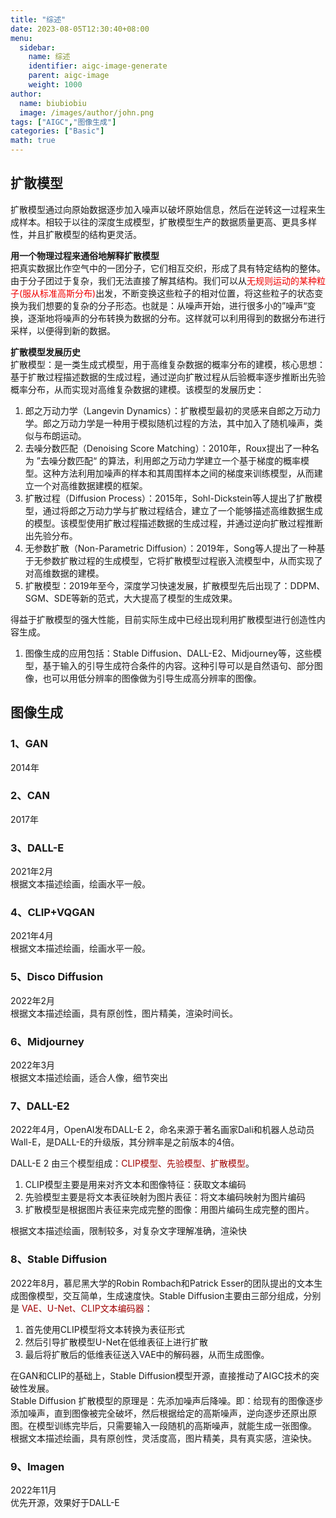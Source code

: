 ```yaml
---
title: "综述"
date: 2023-08-05T12:30:40+08:00
menu:
  sidebar:
    name: 综述
    identifier: aigc-image-generate
    parent: aigc-image
    weight: 1000
author:
  name: biubiobiu
  image: /images/author/john.png
tags: ["AIGC","图像生成"]
categories: ["Basic"]
math: true
---
```


## 扩散模型

扩散模型通过向原始数据逐步加入噪声以破坏原始信息，然后在逆转这一过程来生成样本。相较于以往的深度生成模型，扩散模型生产的数据质量更高、更具多样性，并且扩散模型的结构更灵活。<br>

**用一个物理过程来通俗地解释扩散模型** <br>
把真实数据比作空气中的一团分子，它们相互交织，形成了具有特定结构的整体。由于分子团过于复杂，我们无法直接了解其结构。我们可以从<font color=#f00000>无规则运动的某种粒子(服从标准高斯分布)</font>出发，不断变换这些粒子的相对位置，将这些粒子的状态变换为我们想要的复杂的分子形态。也就是：从噪声开始，进行很多小的”噪声“变换，逐渐地将噪声的分布转换为数据的分布。这样就可以利用得到的数据分布进行采样，以便得到新的数据。

**扩散模型发展历史** <br>
扩散模型：是一类生成式模型，用于高维复杂数据的概率分布的建模，核心思想：基于扩散过程描述数据的生成过程，通过逆向扩散过程从后验概率逐步推断出先验概率分布，从而实现对高维复杂数据的建模。该模型的发展历史：
1. 郎之万动力学（Langevin Dynamics）：扩散模型最初的灵感来自郎之万动力学。郎之万动力学是一种用于模拟随机过程的方法，其中加入了随机噪声，类似与布朗运动。
2. 去噪分数匹配（Denoising Score Matching）：2010年，Roux提出了一种名为 ”去噪分数匹配“ 的算法，利用郎之万动力学建立一个基于梯度的概率模型。这种方法利用加噪声的样本和其周围样本之间的梯度来训练模型，从而建立一个对高维数据建模的框架。
3. 扩散过程（Diffusion Process）：2015年，Sohl-Dickstein等人提出了扩散模型，通过将郎之万动力学与扩散过程结合，建立了一个能够描述高维数据生成的模型。该模型使用扩散过程描述数据的生成过程，并通过逆向扩散过程推断出先验分布。
4. 无参数扩散（Non-Parametric Diffusion）：2019年，Song等人提出了一种基于无参数扩散过程的生成模型，它将扩散模型过程嵌入流模型中，从而实现了对高维数据的建模。
5. 扩散模型：2019年至今，深度学习快速发展，扩散模型先后出现了：DDPM、SGM、SDE等新的范式，大大提高了模型的生成效果。


得益于扩散模型的强大性能，目前实际生成中已经出现利用扩散模型进行创造性内容生成。
1. 图像生成的应用包括：Stable Diffusion、DALL-E2、Midjourney等，这些模型，基于输入的引导生成符合条件的内容。这种引导可以是自然语句、部分图像，也可以用低分辨率的图像做为引导生成高分辨率的图像。




## 图像生成

### 1、GAN
2014年

### 2、CAN
2017年

### 3、DALL-E
2021年2月<br>
根据文本描述绘画，绘画水平一般。

### 4、CLIP+VQGAN
2021年4月<br>
根据文本描述绘画，绘画水平一般。

### 5、Disco Diffusion
2022年2月<br>
根据文本描述绘画，具有原创性，图片精美，渲染时间长。

### 6、Midjourney
2022年3月<br>
根据文本描述绘画，适合人像，细节突出

### 7、DALL-E2
2022年4月，OpenAI发布DALL-E 2，命名来源于著名画家Dali和机器人总动员Wall-E，是DALL-E的升级版，其分辨率是之前版本的4倍。<br>

DALL-E 2 由三个模型组成：<font color=a00000>CLIP模型、先验模型、扩散模型</font>。
1. CLIP模型主要是用来对齐文本和图像特征：获取文本编码
2. 先验模型主要是将文本表征映射为图片表征：将文本编码映射为图片编码
3. 扩散模型是根据图片表征来完成完整的图像：用图片编码生成完整的图片。

根据文本描述绘画，限制较多，对复杂文字理解准确，渲染快

### 8、Stable Diffusion
2022年8月，慕尼黑大学的Robin Rombach和Patrick Esser的团队提出的文本生成图像模型，交互简单，生成速度快。Stable Diffusion主要由三部分组成，分别是 <font color=#a00000>VAE、U-Net、CLIP文本编码器</font>：
1. 首先使用CLIP模型将文本转换为表征形式
2. 然后引导扩散模型U-Net在低维表征上进行扩散
3. 最后将扩散后的低维表征送入VAE中的解码器，从而生成图像。

在GAN和CLIP的基础上，Stable Diffusion模型开源，直接推动了AIGC技术的突破性发展。<br>
Stable Diffusion 扩散模型的原理是：先添加噪声后降噪。即：给现有的图像逐步添加噪声，直到图像被完全破坏，然后根据给定的高斯噪声，逆向逐步还原出原图。在模型训练完毕后，只需要输入一段随机的高斯噪声，就能生成一张图像。<br>
根据文本描述绘画，具有原创性，灵活度高，图片精美，具有真实感，渲染快。<br>



### 9、Imagen
2022年11月<br>
优先开源，效果好于DALL-E



